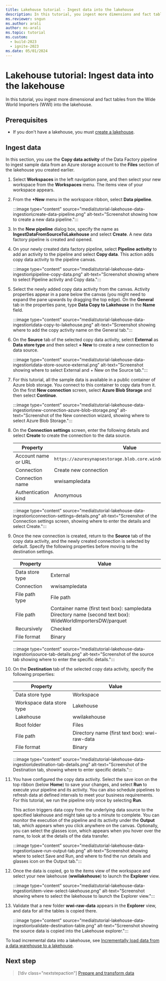 ```yaml
---
title: Lakehouse tutorial - Ingest data into the lakehouse
description: In this tutorial, you ingest more dimensions and fact tables from the Wide World Importers (WWI) into the lakehouse.
ms.reviewer: sngun
ms.author: arali
author: ms-arali
ms.topic: tutorial
ms.custom:
  - build-2023
  - ignite-2023
ms.date: 05/01/2024
---
```


# Lakehouse tutorial: Ingest data into the lakehouse

In this tutorial, you ingest more dimensional and fact tables from the Wide World Importers (WWI) into the lakehouse.

## Prerequisites

- If you don't have a lakehouse, you must [create a lakehouse](tutorial-build-lakehouse.md).

## Ingest data

In this section, you use the **Copy data activity** of the Data Factory pipeline to ingest sample data from an Azure storage account to the **Files** section of the lakehouse you created earlier.

1. Select **Workspaces** in the left navigation pane, and then select your new workspace from the **Workspaces** menu. The items view of your workspace appears.

1. From the **+New** menu in the workspace ribbon, select **Data pipeline**.

   :::image type="content" source="media\tutorial-lakehouse-data-ingestion\create-data-pipeline.png" alt-text="Screenshot showing how to create a new data pipeline.":::

1. In the **New pipeline** dialog box, specify the name as **IngestDataFromSourceToLakehouse** and select **Create**. A new data factory pipeline is created and opened.

1. On your newly created data factory pipeline, select **Pipeline activity** to add an activity to the pipeline and select **Copy data**. This action adds copy data activity to the pipeline canvas.

   :::image type="content" source="media\tutorial-lakehouse-data-ingestion\pipeline-copy-data.png" alt-text="Screenshot showing where to select Pipeline activity and Copy data.":::

1. Select the newly added copy data activity from the canvas. Activity properties appear in a pane below the canvas (you might need to expand the pane upwards by dragging the top edge). On the **General** tab in the properties pane, type **Data Copy to Lakehouse** in the **Name** field.

   :::image type="content" source="media\tutorial-lakehouse-data-ingestion\data-copy-to-lakehouse.png" alt-text="Screenshot showing where to add the copy activity name on the General tab.":::

1. On the **Source** tab of the selected copy data activity, select **External** as **Data store type** and then select **+ New** to create a new connection to data source.

   :::image type="content" source="media\tutorial-lakehouse-data-ingestion\data-store-source-external.png" alt-text="Screenshot showing where to select External and + New on the Source tab.":::

1. For this tutorial, all the sample data is available in a public container of Azure blob storage. You connect to this container to copy data from it. On the first **New connection** screen, select **Azure Blob Storage** and then select **Continue**.

   :::image type="content" source="media\tutorial-lakehouse-data-ingestion\new-connection-azure-blob-storage.png" alt-text="Screenshot of the New connection wizard, showing where to select Azure Blob Storage.":::

1. On the **Connection settings** screen, enter the following details and select **Create** to create the connection to the data source.

   | Property | Value |
   |---|---|
   | Account name or URL | `https://azuresynapsestorage.blob.core.windows.net/sampledata` |
   |Connection | Create new connection |
   | Connection name | wwisampledata |
   | Authentication kind | Anonymous |

   :::image type="content" source="media\tutorial-lakehouse-data-ingestion\connection-settings-details.png" alt-text="Screenshot of the Connection settings screen, showing where to enter the details and select Create.":::

1. Once the new connection is created, return to the **Source** tab of the copy data activity, and the newly created connection is selected by default. Specify the following properties before moving to the destination settings.

   | Property | Value |
   |---|---|
   | Data store type | External |
   | Connection | wwisampledata |
   | File path type | File path |
   | File path | Container name (first text box): sampledata<br>Directory name (second text box): WideWorldImportersDW/parquet |
   | Recursively | Checked |
   | File format | Binary |

   :::image type="content" source="media\tutorial-lakehouse-data-ingestion\source-tab-details.png" alt-text="Screenshot of the source tab showing where to enter the specific details.":::

1. On the **Destination** tab of the selected copy data activity, specify the following properties:

   | Property | Value |
   |---|---|
   | Data store type | Workspace |
   | Workspace data store type | Lakehouse |
   | Lakehouse | wwilakehouse |
   | Root folder | Files |
   | File path | Directory name (first text box): wwi-raw-data |
   | File format | Binary |

   :::image type="content" source="media\tutorial-lakehouse-data-ingestion\destination-tab-details.png" alt-text="Screenshot of the Destination tab, showing where to enter specific details.":::

1. You have configured the copy data activity. Select the save icon on the top ribbon (below **Home**) to save your changes, and select **Run** to execute your pipeline and its activity. You can also schedule pipelines to refresh data at defined intervals to meet your business requirements. For this tutorial, we run the pipeline only once by selecting **Run**.

   This action triggers data copy from the underlying data source to the specified lakehouse and might take up to a minute to complete. You can monitor the execution of the pipeline and its activity under the **Output** tab, which appears when you click anywhere on the canvas. Optionally, you can select the glasses icon, which appears when you hover over the name, to look at the details of the data transfer.

   :::image type="content" source="media\tutorial-lakehouse-data-ingestion\save-run-output-tab.png" alt-text="Screenshot showing where to select Save and Run, and where to find the run details and glasses icon on the Output tab.":::

1. Once the data is copied, go to the items view of the workspace and select your new lakehouse (**wwilakehouse**) to launch the **Explorer** view.

   :::image type="content" source="media\tutorial-lakehouse-data-ingestion\item-view-select-lakehouse.png" alt-text="Screenshot showing where to select the lakehouse to launch the Explorer view.":::

1. Validate that a new folder **wwi-raw-data** appears in the **Explorer** view,  and data for all the tables is copied there.

   :::image type="content" source="media\tutorial-lakehouse-data-ingestion\validate-destination-table.png" alt-text="Screenshot showing the source data is copied into the Lakehouse explorer.":::

To load incremental data into a lakehouse, see [Incrementally load data from a data warehouse to a lakehouse](../data-factory/tutorial-incremental-copy-data-warehouse-lakehouse.md).

## Next step

> [!div class="nextstepaction"]
> [Prepare and transform data](tutorial-lakehouse-data-preparation.md)
